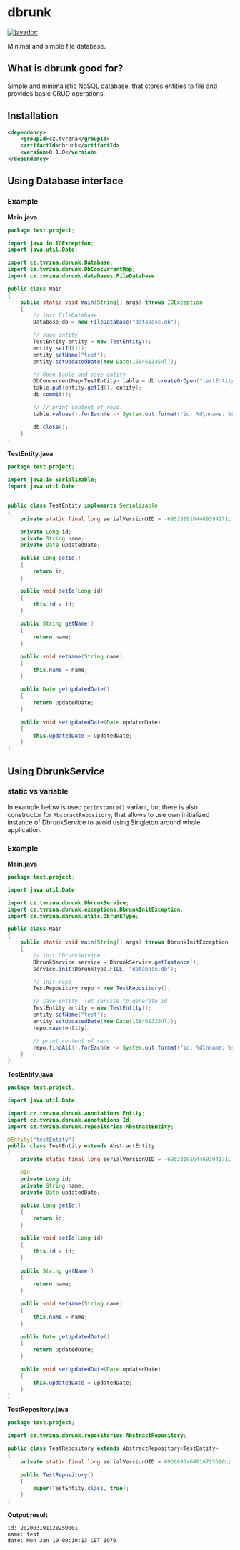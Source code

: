 # dbrunk
[![javadoc](https://javadoc.io/badge2/cz.tvrzna/dbrunk/0.1.0/javadoc.svg)](https://javadoc.io/doc/cz.tvrzna/dbrunk/0.1.0)

Minimal and simple file database.

## What is dbrunk good for?
Simple and minimalistic NoSQL database, that stores entities to file and provides basic CRUD operations.

## Installation
```xml
<dependency>
    <groupId>cz.tvrzna</groupId>
    <artifactId>dbrunk</artifactId>
    <version>0.1.0</version>
</dependency>
```

## Using Database interface

### Example

__Main.java__

```java
package test.project;

import java.io.IOException;
import java.util.Date;

import cz.tvrzna.dbrunk.Database;
import cz.tvrzna.dbrunk.DbConcurrentMap;
import cz.tvrzna.dbrunk.databases.FileDatabase;

public class Main
{
	public static void main(String[] args) throws IOException
	{
		// init FileDatabase
		Database db = new FileDatabase("database.db");

		// save entity
		TestEntity entity = new TestEntity();
		entity.setId(1l);
		entity.setName("test");
		entity.setUpdatedDate(new Date(1584613354l));

		// Open table and save entity
		DbConcurrentMap<TestEntity> table = db.createOrOpen("testEntity", TestEntity.class);
		table.put(entity.getId(), entity);
		db.commit();

		// // print content of repo
		table.values().forEach(e -> System.out.format("id: %d\nname: %s\ndate: %s", e.getId(), e.getName(), e.getUpdatedDate()));

		db.close();
	}
}
```

__TestEntity.java__

```java
package test.project;

import java.io.Serializable;
import java.util.Date;


public class TestEntity implements Serializable
{
	private static final long serialVersionUID = -6952319164469394171L;

	private Long id;
	private String name;
	private Date updatedDate;

	public Long getId()
	{
		return id;
	}

	public void setId(Long id)
	{
		this.id = id;
	}

	public String getName()
	{
		return name;
	}

	public void setName(String name)
	{
		this.name = name;
	}

	public Date getUpdatedDate()
	{
		return updatedDate;
	}

	public void setUpdatedDate(Date updatedDate)
	{
		this.updatedDate = updatedDate;
	}
}
```

## Using DbrunkService

### static vs variable
In example below is used `getInstance()` variant, but there is also constructor for `AbstractRepository`, that allows to use own initialized instance of DbrunkService to avoid using Singleton around whole application.

### Example

__Main.java__

```java
package test.project;

import java.util.Date;

import cz.tvrzna.dbrunk.DbrunkService;
import cz.tvrzna.dbrunk.exceptions.DbrunkInitException;
import cz.tvrzna.dbrunk.utils.DbrunkType;

public class Main
{
	public static void main(String[] args) throws DbrunkInitException
	{
		// init DbrunkService
		DbrunkService service = DbrunkService.getInstance();
		service.init(DbrunkType.FILE, "database.db");

		// init repo
		TestRepository repo = new TestRepository();

		// save entity, let service to generate id
		TestEntity entity = new TestEntity();
		entity.setName("test");
		entity.setUpdatedDate(new Date(1584613354l));
		repo.save(entity);

		// print content of repo
		repo.findAll().forEach(e -> System.out.format("id: %d\nname: %s\ndate: %s", e.getId(), e.getName(), e.getUpdatedDate()));
	}
}
```

__TestEntity.java__

```java
package test.project;

import java.util.Date;

import cz.tvrzna.dbrunk.annotations.Entity;
import cz.tvrzna.dbrunk.annotations.Id;
import cz.tvrzna.dbrunk.repositories.AbstractEntity;

@Entity("testEntity")
public class TestEntity extends AbstractEntity
{
	private static final long serialVersionUID = -6952319164469394171L;

	@Id
	private Long id;
	private String name;
	private Date updatedDate;

	public Long getId()
	{
		return id;
	}

	public void setId(Long id)
	{
		this.id = id;
	}

	public String getName()
	{
		return name;
	}

	public void setName(String name)
	{
		this.name = name;
	}

	public Date getUpdatedDate()
	{
		return updatedDate;
	}

	public void setUpdatedDate(Date updatedDate)
	{
		this.updatedDate = updatedDate;
	}
}
```

__TestRepository.java__

```java
package test.project;

import cz.tvrzna.dbrunk.repositories.AbstractRepository;

public class TestRepository extends AbstractRepository<TestEntity>
{
	private static final long serialVersionUID = 6936693464016713616L;

	public TestRepository()
	{
		super(TestEntity.class, true);
	}
}
```

__Output result__

```
id: 202003191128250001
name: test
date: Mon Jan 19 09:10:13 CET 1970
```
